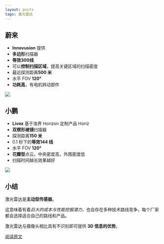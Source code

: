 ```yaml
---
layout: posts
tags: 激光雷达
---
```



## 蔚来

* **Innovusion** 提供
* **多边形**扫描器
* **等效300线**
* 可以**控制扫描区域**，提高关键区域的扫描密度
* 最远探测距离**500 米**
* 水平 FOV **120°**
* **功耗高**，有电机转动部件

![](http://8.134.51.249/DailyRead/assets/images/0201-Lidar-1.webp)



## 小鹏

* **Livox** 基于浩界 Horizon 定制产品 Horiz
* **双楔形棱镜**扫描器
* 探测距离**150 米**
* 0.1 秒下的**等效144 线**
* 水平 FOV  **120°**
* **花瓣型**点云，中央密度高，外围密度低
* 扫描时间越长效果越好

![](http://8.134.51.249/DailyRead/assets/images/0201-Lidar-2.webp)



## 小结

激光雷达是**主动型传感器**。

这意味着有着*巨大的成本与性能挖掘潜力*，也会存在多种技术路线竞争，每个厂家都会选择适合自己的路线和产品。

激光雷达与摄像头相比具有不识别即可提供 **3D 信息的优势**。

[阅读原文](https://mp.weixin.qq.com/s/4yHRllaDOULlUO_-GkiFMw)

